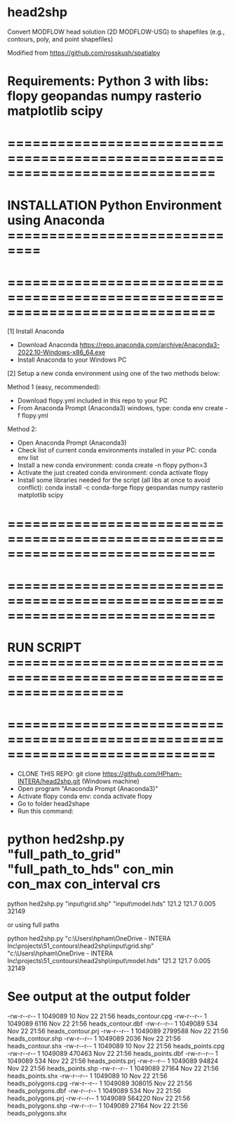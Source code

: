 # head2shp
Convert MODFLOW head solution (2D MODFLOW-USG) to shapefiles (e.g., contours, poly, and point shapefiles)

Modified from https://github.com/rosskush/spatialpy

# Requirements: Python 3 with libs: flopy geopandas numpy rasterio matplotlib scipy


# =============================================================================
# INSTALLATION Python Environment using Anaconda ==============================
# =============================================================================

[1] Install Anaconda
- Download Anaconda https://repo.anaconda.com/archive/Anaconda3-2022.10-Windows-x86_64.exe
- Install Anaconda to your Windows PC

[2] Setup a new conda environment using one of the two methods below: 

Method 1 (easy, recommended): 
- Download flopy.yml included in this repo to your PC
- From Anaconda Prompt (Anaconda3) windows, type: conda env create -f flopy.yml

Method 2: 
- Open Anaconda Prompt (Anaconda3)
- Check list of current conda environments installed in your PC: conda env list
- Install a new conda environment: conda create -n flopy python=3
- Activate the just created conda environment: conda activate flopy
- Install some libraries needed for the script (all libs at once to avoid conflict): conda install -c conda-forge flopy geopandas numpy rasterio matplotlib scipy
# =============================================================================


# =============================================================================
# RUN SCRIPT ==================================================================
# =============================================================================
- CLONE THIS REPO: git clone https://github.com/HPham-INTERA/head2shp.git (Windows machine)
- Open program "Anaconda Prompt (Anaconda3)"
- Activate flopy conda env: conda activate flopy
- Go to folder head2shape
- Run this command: 

# python hed2shp.py "full_path_to_grid" "full_path_to_hds" con_min con_max con_interval crs

python hed2shp.py "input\grid.shp" "input\model.hds" 121.2 121.7 0.005 32149

or using full paths

python hed2shp.py "c:\Users\hpham\OneDrive - INTERA Inc\projects\51_contours\head2shp\input\grid.shp" "c:\Users\hpham\OneDrive - INTERA Inc\projects\51_contours\head2shp\input\model.hds" 121.2 121.7 0.005 32149



# See output at the output folder

-rw-r--r-- 1  1049089      10 Nov 22 21:56 heads_contour.cpg
-rw-r--r-- 1  1049089    6116 Nov 22 21:56 heads_contour.dbf
-rw-r--r-- 1  1049089     534 Nov 22 21:56 heads_contour.prj
-rw-r--r-- 1  1049089 2799588 Nov 22 21:56 heads_contour.shp
-rw-r--r-- 1  1049089    2036 Nov 22 21:56 heads_contour.shx
-rw-r--r-- 1  1049089      10 Nov 22 21:56 heads_points.cpg
-rw-r--r-- 1  1049089  470463 Nov 22 21:56 heads_points.dbf
-rw-r--r-- 1  1049089     534 Nov 22 21:56 heads_points.prj
-rw-r--r-- 1  1049089   94824 Nov 22 21:56 heads_points.shp
-rw-r--r-- 1  1049089   27164 Nov 22 21:56 heads_points.shx
-rw-r--r-- 1  1049089      10 Nov 22 21:56 heads_polygons.cpg
-rw-r--r-- 1  1049089  308015 Nov 22 21:56 heads_polygons.dbf
-rw-r--r-- 1  1049089     534 Nov 22 21:56 heads_polygons.prj
-rw-r--r-- 1  1049089  564220 Nov 22 21:56 heads_polygons.shp
-rw-r--r-- 1  1049089   27164 Nov 22 21:56 heads_polygons.shx

